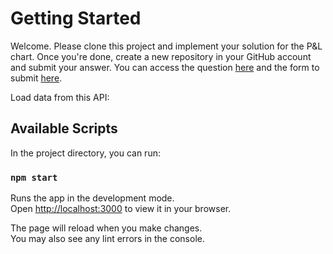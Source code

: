 # Getting Started

Welcome. Please clone this project and implement your solution for the P&L chart. Once you're done,
create a new repository in your GitHub account and submit your answer. You can access the 
question [here](https://wasabi.xyz/quiz) and the form to submit [here](https://docs.google.com/forms/d/1qDxeMnHfhOa_jyf_4bK5oPkH8Q_ci7KiD-m6a_7lnxQ/edit).

Load data from this API: 

## Available Scripts

In the project directory, you can run:

### `npm start`

Runs the app in the development mode.\
Open [http://localhost:3000](http://localhost:3000) to view it in your browser.

The page will reload when you make changes.\
You may also see any lint errors in the console.